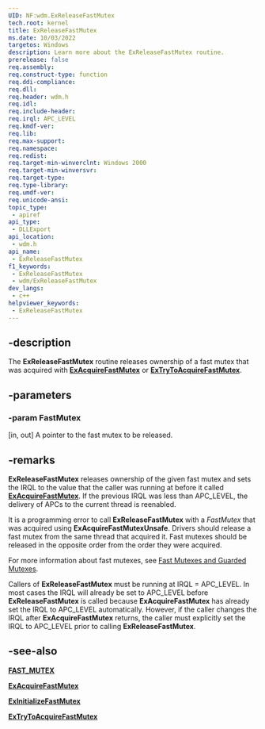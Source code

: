 ```yaml
---
UID: NF:wdm.ExReleaseFastMutex
tech.root: kernel
title: ExReleaseFastMutex
ms.date: 10/03/2022
targetos: Windows
description: Learn more about the ExReleaseFastMutex routine.
prerelease: false
req.assembly: 
req.construct-type: function
req.ddi-compliance: 
req.dll: 
req.header: wdm.h
req.idl: 
req.include-header: 
req.irql: APC_LEVEL
req.kmdf-ver: 
req.lib: 
req.max-support: 
req.namespace: 
req.redist: 
req.target-min-winverclnt: Windows 2000
req.target-min-winversvr: 
req.target-type: 
req.type-library: 
req.umdf-ver: 
req.unicode-ansi: 
topic_type:
 - apiref
api_type:
 - DLLExport
api_location:
 - wdm.h
api_name:
 - ExReleaseFastMutex
f1_keywords:
 - ExReleaseFastMutex
 - wdm/ExReleaseFastMutex
dev_langs:
 - c++
helpviewer_keywords:
 - ExReleaseFastMutex
---
```


## -description

The **ExReleaseFastMutex** routine releases ownership of a fast mutex that was acquired with [**ExAcquireFastMutex**](nf-wdm-exacquirefastmutex.md) or [**ExTryToAcquireFastMutex**](nf-wdm-extrytoacquirefastmutex.md).

## -parameters

### -param FastMutex

[in, out] A pointer to the fast mutex to be released.

## -remarks

**ExReleaseFastMutex** releases ownership of the given fast mutex and sets the IRQL to the value that the caller was running at before it called [**ExAcquireFastMutex**](nf-wdm-exacquirefastmutex.md). If the previous IRQL was less than APC\_LEVEL, the delivery of APCs to the current thread is reenabled.

It is a programming error to call **ExReleaseFastMutex** with a *FastMutex* that was acquired using **ExAcquireFastMutexUnsafe**. Drivers should release a fast mutex from the same thread that acquired it. Fast mutexes should be released in the opposite order from the order they were acquired.

For more information about fast mutexes, see [Fast Mutexes and Guarded Mutexes](/windows-hardware/drivers/kernel/fast-mutexes-and-guarded-mutexes).

Callers of **ExReleaseFastMutex** must be running at IRQL = APC\_LEVEL. In most cases the IRQL will already be set to APC\_LEVEL before **ExReleaseFastMutex** is called because **ExAcquireFastMutex** has already set the IRQL to APC\_LEVEL automatically. However, if the caller changes the IRQL after **ExAcquireFastMutex** returns, the caller must explicitly set the IRQL to APC\_LEVEL prior to calling **ExReleaseFastMutex**.

## -see-also

[**FAST\_MUTEX**](/windows-hardware/drivers/kernel/fast-mutexes-and-guarded-mutexes#fast-mutexes)

[**ExAcquireFastMutex**](nf-wdm-exacquirefastmutex.md)

[**ExInitializeFastMutex**](nf-wdm-exinitializefastmutex.md)

[**ExTryToAcquireFastMutex**](nf-wdm-extrytoacquirefastmutex.md)
